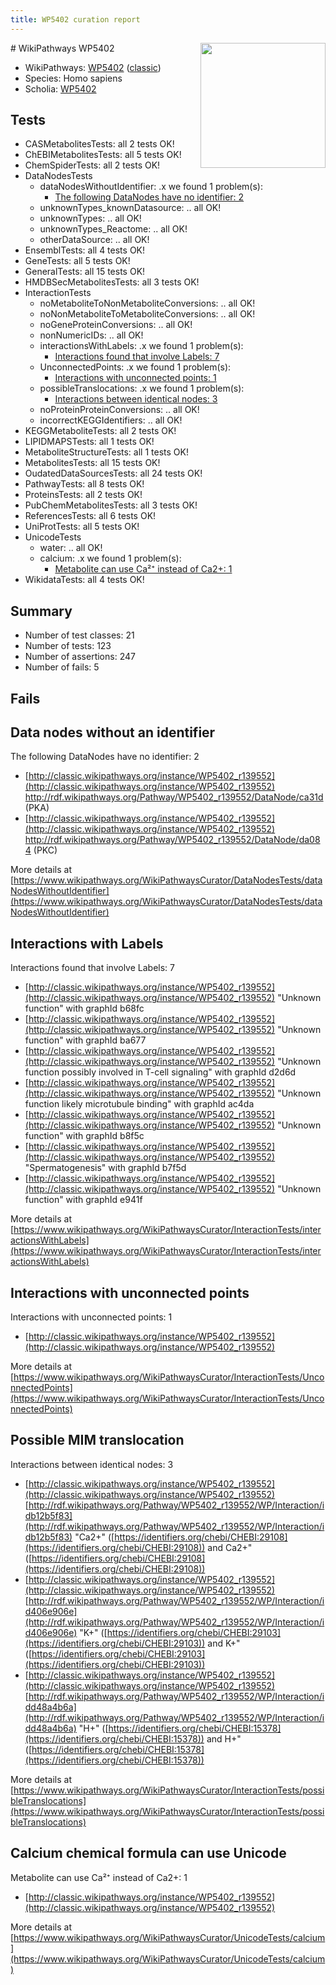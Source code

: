 ```yaml
---
title: WP5402 curation report
---
```


<img style="float: right; width: 200px" src="https://upload.wikimedia.org/wikipedia/commons/thumb/8/83/Wplogo_with_text_500.png/640px-Wplogo_with_text_500.png" />
# WikiPathways WP5402

* WikiPathways: [WP5402](https://wikipathways.org/pathways/WP5402) ([classic](https://classic.wikipathways.org/instance/WP5402))
* Species: Homo sapiens
* Scholia: [WP5402](https://scholia.toolforge.org/wikipathways/WP5402)
## Tests
* CASMetabolitesTests: all 2 tests OK!
* ChEBIMetabolitesTests: all 5 tests OK!
* ChemSpiderTests: all 2 tests OK!
* DataNodesTests
    * dataNodesWithoutIdentifier: .x we found 1 problem(s):
        * [The following DataNodes have no identifier: 2](#d2d32fa1)
    * unknownTypes_knownDatasource: .. all OK!
    * unknownTypes: .. all OK!
    * unknownTypes_Reactome: .. all OK!
    * otherDataSource: .. all OK!
* EnsemblTests: all 4 tests OK!
* GeneTests: all 5 tests OK!
* GeneralTests: all 15 tests OK!
* HMDBSecMetabolitesTests: all 3 tests OK!
* InteractionTests
    * noMetaboliteToNonMetaboliteConversions: .. all OK!
    * noNonMetaboliteToMetaboliteConversions: .. all OK!
    * noGeneProteinConversions: .. all OK!
    * nonNumericIDs: .. all OK!
    * interactionsWithLabels: .x we found 1 problem(s):
        * [Interactions found that involve Labels: 7](#630d267e)
    * UnconnectedPoints: .x we found 1 problem(s):
        * [Interactions with unconnected points: 1](#35a61ad9)
    * possibleTranslocations: .x we found 1 problem(s):
        * [Interactions between identical nodes: 3](#1c118208)
    * noProteinProteinConversions: .. all OK!
    * incorrectKEGGIdentifiers: .. all OK!
* KEGGMetaboliteTests: all 2 tests OK!
* LIPIDMAPSTests: all 1 tests OK!
* MetaboliteStructureTests: all 1 tests OK!
* MetabolitesTests: all 15 tests OK!
* OudatedDataSourcesTests: all 24 tests OK!
* PathwayTests: all 8 tests OK!
* ProteinsTests: all 2 tests OK!
* PubChemMetabolitesTests: all 3 tests OK!
* ReferencesTests: all 6 tests OK!
* UniProtTests: all 5 tests OK!
* UnicodeTests
    * water: .. all OK!
    * calcium: .x we found 1 problem(s):
        * [Metabolite can use Ca²⁺ instead of Ca2+: 1](#11d84c22)
* WikidataTests: all 4 tests OK!


## Summary

* Number of test classes: 21
* Number of tests: 123
* Number of assertions: 247
* Number of fails: 5

## Fails

<a name="d2d32fa1" />

## Data nodes without an identifier

The following DataNodes have no identifier: 2

* [http://classic.wikipathways.org/instance/WP5402_r139552](http://classic.wikipathways.org/instance/WP5402_r139552) http://rdf.wikipathways.org/Pathway/WP5402_r139552/DataNode/ca31d (PKA)
* [http://classic.wikipathways.org/instance/WP5402_r139552](http://classic.wikipathways.org/instance/WP5402_r139552) http://rdf.wikipathways.org/Pathway/WP5402_r139552/DataNode/da084 (PKC)


More details at [https://www.wikipathways.org/WikiPathwaysCurator/DataNodesTests/dataNodesWithoutIdentifier](https://www.wikipathways.org/WikiPathwaysCurator/DataNodesTests/dataNodesWithoutIdentifier)

<a name="630d267e" />

## Interactions with Labels

Interactions found that involve Labels: 7

* [http://classic.wikipathways.org/instance/WP5402_r139552](http://classic.wikipathways.org/instance/WP5402_r139552) "Unknown function" with graphId b68fc
* [http://classic.wikipathways.org/instance/WP5402_r139552](http://classic.wikipathways.org/instance/WP5402_r139552) "Unknown function" with graphId ba677
* [http://classic.wikipathways.org/instance/WP5402_r139552](http://classic.wikipathways.org/instance/WP5402_r139552) "Unknown function
possibly involved in
T-cell signaling" with graphId d2d6d
* [http://classic.wikipathways.org/instance/WP5402_r139552](http://classic.wikipathways.org/instance/WP5402_r139552) "Unknown function
likely microtubule
binding" with graphId ac4da
* [http://classic.wikipathways.org/instance/WP5402_r139552](http://classic.wikipathways.org/instance/WP5402_r139552) "Unknown function" with graphId b8f5c
* [http://classic.wikipathways.org/instance/WP5402_r139552](http://classic.wikipathways.org/instance/WP5402_r139552) "Spermatogenesis" with graphId b7f5d
* [http://classic.wikipathways.org/instance/WP5402_r139552](http://classic.wikipathways.org/instance/WP5402_r139552) "Unknown function" with graphId e941f


More details at [https://www.wikipathways.org/WikiPathwaysCurator/InteractionTests/interactionsWithLabels](https://www.wikipathways.org/WikiPathwaysCurator/InteractionTests/interactionsWithLabels)

<a name="35a61ad9" />

## Interactions with unconnected points

Interactions with unconnected points: 1

* [http://classic.wikipathways.org/instance/WP5402_r139552](http://classic.wikipathways.org/instance/WP5402_r139552)


More details at [https://www.wikipathways.org/WikiPathwaysCurator/InteractionTests/UnconnectedPoints](https://www.wikipathways.org/WikiPathwaysCurator/InteractionTests/UnconnectedPoints)

<a name="1c118208" />

## Possible MIM translocation

Interactions between identical nodes: 3

* [http://classic.wikipathways.org/instance/WP5402_r139552](http://classic.wikipathways.org/instance/WP5402_r139552) [http://rdf.wikipathways.org/Pathway/WP5402_r139552/WP/Interaction/idb12b5f83](http://rdf.wikipathways.org/Pathway/WP5402_r139552/WP/Interaction/idb12b5f83) "Ca2+" ([https://identifiers.org/chebi/CHEBI:29108](https://identifiers.org/chebi/CHEBI:29108)) and 
Ca2+" ([https://identifiers.org/chebi/CHEBI:29108](https://identifiers.org/chebi/CHEBI:29108))
* [http://classic.wikipathways.org/instance/WP5402_r139552](http://classic.wikipathways.org/instance/WP5402_r139552) [http://rdf.wikipathways.org/Pathway/WP5402_r139552/WP/Interaction/id406e906e](http://rdf.wikipathways.org/Pathway/WP5402_r139552/WP/Interaction/id406e906e) "K+" ([https://identifiers.org/chebi/CHEBI:29103](https://identifiers.org/chebi/CHEBI:29103)) and 
K+" ([https://identifiers.org/chebi/CHEBI:29103](https://identifiers.org/chebi/CHEBI:29103))
* [http://classic.wikipathways.org/instance/WP5402_r139552](http://classic.wikipathways.org/instance/WP5402_r139552) [http://rdf.wikipathways.org/Pathway/WP5402_r139552/WP/Interaction/idd48a4b6a](http://rdf.wikipathways.org/Pathway/WP5402_r139552/WP/Interaction/idd48a4b6a) "H+" ([https://identifiers.org/chebi/CHEBI:15378](https://identifiers.org/chebi/CHEBI:15378)) and 
H+" ([https://identifiers.org/chebi/CHEBI:15378](https://identifiers.org/chebi/CHEBI:15378))


More details at [https://www.wikipathways.org/WikiPathwaysCurator/InteractionTests/possibleTranslocations](https://www.wikipathways.org/WikiPathwaysCurator/InteractionTests/possibleTranslocations)

<a name="11d84c22" />

## Calcium chemical formula can use Unicode

Metabolite can use Ca²⁺ instead of Ca2+: 1

* [http://classic.wikipathways.org/instance/WP5402_r139552](http://classic.wikipathways.org/instance/WP5402_r139552)


More details at [https://www.wikipathways.org/WikiPathwaysCurator/UnicodeTests/calcium](https://www.wikipathways.org/WikiPathwaysCurator/UnicodeTests/calcium)

